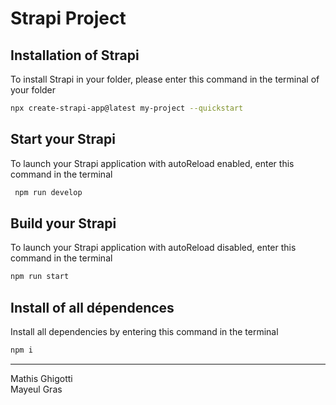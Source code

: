 # Strapi Project

## Installation of Strapi

To install Strapi in your folder, please enter this command in the terminal of your folder

```bash
npx create-strapi-app@latest my-project --quickstart
```
## Start your Strapi

To launch your Strapi application with autoReload enabled, enter this command in the terminal

```bash
 npm run develop 
 ```

## Build your Strapi

To launch your Strapi application with autoReload disabled, enter this command in the terminal

```bash
npm run start
```

## Install of all dépendences

Install all dependencies by entering this command in the terminal

````bash
npm i
````

---
Mathis Ghigotti <br>
Mayeul Gras

